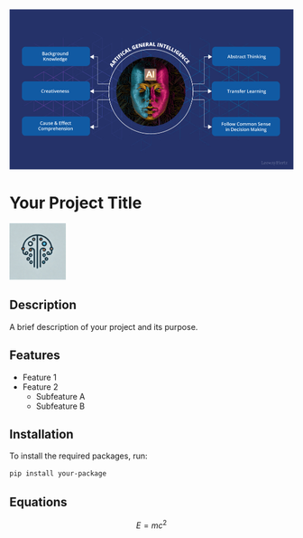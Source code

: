 ![Project Logo](simpl.png)


# Your Project Title


<img src="dalle.webp" alt="Project Logo" width="100" height="100">


## Description
A brief description of your project and its purpose.

## Features
- Feature 1
- Feature 2
  - Subfeature A
  - Subfeature B

## Installation
To install the required packages, run:
```bash
pip install your-package
```

## Equations
$$
E = mc^2
$$

